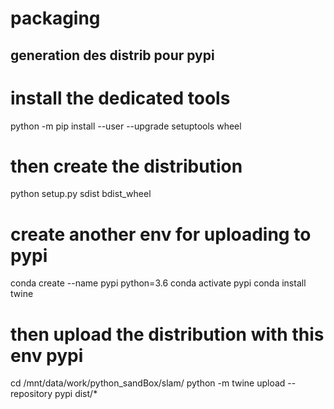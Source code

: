 # packaging

## generation des distrib pour pypi
# install the dedicated tools
python -m pip install --user --upgrade setuptools wheel
# then create the distribution
python setup.py sdist bdist_wheel
# create another env for uploading to pypi
conda create --name pypi python=3.6
conda activate pypi
conda install twine

# then upload the distribution with this env pypi
cd /mnt/data/work/python_sandBox/slam/
python -m twine upload --repository pypi dist/*
